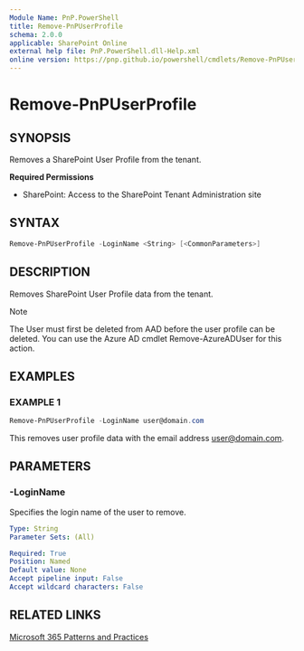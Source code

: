 ```yaml
---
Module Name: PnP.PowerShell
title: Remove-PnPUserProfile
schema: 2.0.0
applicable: SharePoint Online
external help file: PnP.PowerShell.dll-Help.xml
online version: https://pnp.github.io/powershell/cmdlets/Remove-PnPUserProfile.html
---
```

 
# Remove-PnPUserProfile

## SYNOPSIS
Removes a SharePoint User Profile from the tenant.

**Required Permissions**

* SharePoint: Access to the SharePoint Tenant Administration site

## SYNTAX

```powershell
Remove-PnPUserProfile -LoginName <String> [<CommonParameters>]
```

## DESCRIPTION

Removes SharePoint User Profile data from the tenant.

> [!NOTE]
> The User must first be deleted from AAD before the user profile can be deleted. You can use the Azure AD cmdlet Remove-AzureADUser for this action.

## EXAMPLES

### EXAMPLE 1
```powershell
Remove-PnPUserProfile -LoginName user@domain.com 
```

This removes user profile data with the email address user@domain.com.

## PARAMETERS

### -LoginName
Specifies the login name of the user to remove.

```yaml
Type: String
Parameter Sets: (All)

Required: True
Position: Named
Default value: None
Accept pipeline input: False
Accept wildcard characters: False
```

## RELATED LINKS

[Microsoft 365 Patterns and Practices](https://aka.ms/m365pnp)

